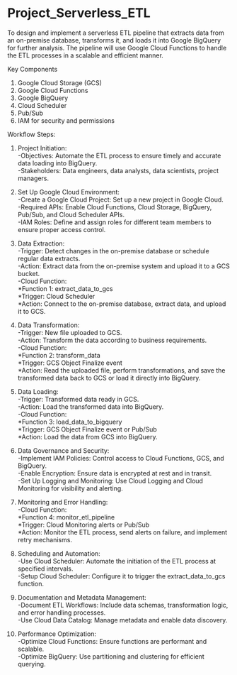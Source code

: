 # Project_Serverless_ETL
To design and implement a serverless ETL pipeline that extracts data from an on-premise database, transforms it, and loads it into Google BigQuery for further analysis. The pipeline will use Google Cloud Functions to handle the ETL processes in a scalable and efficient manner.

Key Components
1. Google Cloud Storage (GCS)
2. Google Cloud Functions
3. Google BigQuery
4. Cloud Scheduler
5. Pub/Sub
6. IAM for security and permissions

Workflow Steps:

1. Project Initiation:<BR>
    -Objectives: Automate the ETL process to ensure timely and accurate data loading into BigQuery.<BR>
    -Stakeholders: Data engineers, data analysts, data scientists, project managers.<BR>
   
2. Set Up Google Cloud Environment:<BR>
   -Create a Google Cloud Project: Set up a new project in Google Cloud.<BR>
   -Required APIs: Enable Cloud Functions, Cloud Storage, BigQuery, Pub/Sub, and Cloud Scheduler APIs.<BR>
   -IAM Roles: Define and assign roles for different team members to ensure proper access control.<BR>
   
3. Data Extraction:<BR>
   -Trigger: Detect changes in the on-premise database or schedule regular data extracts.<BR>
   -Action: Extract data from the on-premise system and upload it to a GCS bucket.<BR>
   -Cloud Function:<BR>
        *Function 1: extract_data_to_gcs<BR>
        *Trigger: Cloud Scheduler<BR>
        *Action: Connect to the on-premise database, extract data, and upload it to GCS.<BR>
   
4. Data Transformation:<BR>
    -Trigger: New file uploaded to GCS.<BR>
    -Action: Transform the data according to business requirements.<BR>
    -Cloud Function:<BR>
        *Function 2: transform_data<BR>
        *Trigger: GCS Object Finalize event<BR>
        *Action: Read the uploaded file, perform transformations, and save the transformed data back to GCS or load it directly into BigQuery.<BR>

5. Data Loading:<BR>
    -Trigger: Transformed data ready in GCS.<BR>
    -Action: Load the transformed data into BigQuery.<BR>
    -Cloud Function:<BR>
        *Function 3: load_data_to_bigquery<BR>
        *Trigger: GCS Object Finalize event or Pub/Sub<BR>
        *Action: Load the data from GCS into BigQuery.<BR>
   
6. Data Governance and Security:<BR>
    -Implement IAM Policies: Control access to Cloud Functions, GCS, and BigQuery.<BR>
    -Enable Encryption: Ensure data is encrypted at rest and in transit.<BR>
    -Set Up Logging and Monitoring: Use Cloud Logging and Cloud Monitoring for visibility and alerting.<BR>

7. Monitoring and Error Handling:<BR>
    -Cloud Function:<BR>
        *Function 4: monitor_etl_pipeline<BR>
        *Trigger: Cloud Monitoring alerts or Pub/Sub<BR>
        *Action: Monitor the ETL process, send alerts on failure, and implement retry mechanisms.<BR>
   
8. Scheduling and Automation:<BR>
    -Use Cloud Scheduler: Automate the initiation of the ETL process at specified intervals.<BR>
    -Setup Cloud Scheduler: Configure it to trigger the extract_data_to_gcs function.<BR>

9. Documentation and Metadata Management:<BR>
    -Document ETL Workflows: Include data schemas, transformation logic, and error handling processes.<BR>
    -Use Cloud Data Catalog: Manage metadata and enable data discovery.<BR>
   
10. Performance Optimization:<BR>
    -Optimize Cloud Functions: Ensure functions are performant and scalable.<BR>
    -Optimize BigQuery: Use partitioning and clustering for efficient querying.<BR>

